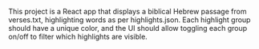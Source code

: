 <!-- Use this file to provide workspace-specific custom instructions to Copilot. For more details, visit https://code.visualstudio.com/docs/copilot/copilot-customization#_use-a-githubcopilotinstructionsmd-file -->

This project is a React app that displays a biblical Hebrew passage from verses.txt, highlighting words as per highlights.json. Each highlight group should have a unique color, and the UI should allow toggling each group on/off to filter which highlights are visible.
